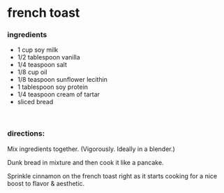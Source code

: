 # french toast

### ingredients
- 1 cup soy milk
- 1/2 tablespoon vanilla
- 1/4 teaspoon salt
- 1/8 cup oil
- 1/8 teaspoon sunflower lecithin
- 1 tablespoon soy protein
- 1/4 teaspoon cream of tartar
- sliced bread

<br>

### directions:

Mix ingredients together. (Vigorously. Ideally in a blender.)

Dunk bread in mixture and then cook it like a pancake.

Sprinkle cinnamon on the french toast right as it starts cooking for a nice boost to flavor & aesthetic.
